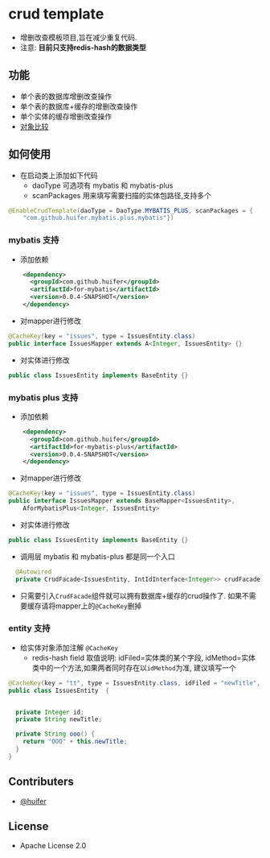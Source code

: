 # crud template
- 增删改查模板项目,旨在减少重复代码. 
- 注意: **目前只支持redis-hash的数据类型** 


## 功能
- 单个表的数据库增删改查操作
- 单个表的数据库+缓存的增删改查操作
- 单个实体的缓存增删改查操作
- [对象比较](./doc/object-compare.md)

## 如何使用
- 在启动类上添加如下代码
    - daoType 可选项有 mybatis 和 mybatis-plus
    - scanPackages 用来填写需要扫描的实体包路径,支持多个
```java
@EnableCrudTemplate(daoType = DaoType.MYBATIS_PLUS, scanPackages = {
    "com.github.huifer.mybatis.plus.mybatis"})
```

### mybatis 支持
- 添加依赖  

```xml
    <dependency>
      <groupId>com.github.huifer</groupId>
      <artifactId>for-mybatis</artifactId>
      <version>0.0.4-SNAPSHOT</version>
    </dependency>
```

- 对mapper进行修改
```java
@CacheKey(key = "issues", type = IssuesEntity.class)
public interface IssuesMapper extends A<Integer, IssuesEntity> {}
```

- 对实体进行修改

```java
public class IssuesEntity implements BaseEntity {}
```


### mybatis plus 支持

- 添加依赖

```xml
    <dependency>
      <groupId>com.github.huifer</groupId>
      <artifactId>for-mybatis-plus</artifactId>
      <version>0.0.4-SNAPSHOT</version>
    </dependency>
```

- 对mapper进行修改

```java
@CacheKey(key = "issues", type = IssuesEntity.class)
public interface IssuesMapper extends BaseMapper<IssuesEntity>,
    AforMybatisPlus<Integer, IssuesEntity> 
```

- 对实体进行修改

```java
public class IssuesEntity implements BaseEntity {}
```


- 调用层 mybatis 和 mybatis-plus 都是同一个入口

```java
  @Autowired
  private CrudFacade<IssuesEntity, IntIdInterface<Integer>> crudFacade;
```
- 只需要引入`CrudFacade`组件就可以拥有数据库+缓存的crud操作了. 如果不需要缓存请将mapper上的`@CacheKey`删掉




### entity 支持

- 给实体对象添加注解 `@CacheKey`
    - redis-hash field 取值说明: idFiled=实体类的某个字段, idMethod=实体类中的一个方法,如果两者同时存在以`idMethod`为准, 建议填写一个
    
    
```java
@CacheKey(key = "tt", type = IssuesEntity.class, idFiled = "newTitle", idMethod = "ooo")
public class IssuesEntity  {


  private Integer id;
  private String newTitle;

  private String ooo() {
    return "OOO" + this.newTitle;
  }
}
```



## Contributers
- [@huifer](https://github.com/huifer)

## License
- Apache License 2.0